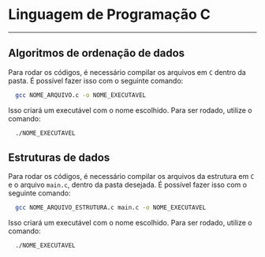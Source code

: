 # Linguagem de Programação C

---

## Algoritmos de ordenação de dados

Para rodar os códigos, é necessário compilar os arquivos em `C` dentro da pasta. É possível fazer isso com o seguinte comando:

```bash
  gcc NOME_ARQUIVO.c -o NOME_EXECUTAVEL
```

Isso criará um executável com o nome escolhido. Para ser rodado, utilize o comando:

```bash
  ./NOME_EXECUTAVEL
```

## Estruturas de dados

Para rodar os códigos, é necessário compilar os arquivos da estrutura em `C` e o arquivo `main.c`, dentro da pasta desejada. É possível fazer isso com o seguinte comando:

```bash
  gcc NOME_ARQUIVO_ESTRUTURA.c main.c -o NOME_EXECUTAVEL
```

Isso criará um executável com o nome escolhido. Para ser rodado, utilize o comando:

```bash
  ./NOME_EXECUTAVEL
```
